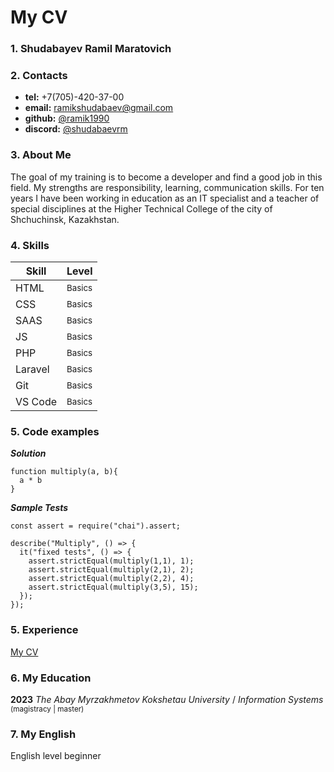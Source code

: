 # My CV

### 1. Shudabayev Ramil Maratovich
### 2. Contacts
- **tel:** +7(705)-420-37-00
- **email:** ramikshudabaev@gmail.com
- **github:** [@ramik1990](https://github.com/ramik1990)
- **discord:** [@shudabaevrm](https://discordapp.com/users/319149251944906752/)
### 3. About Me
The goal of my training is to become a developer and find a good job in this field. My strengths are responsibility, learning, communication skills. For ten years I have been working in education as an IT specialist and a teacher of special disciplines at the Higher Technical College of the city of Shchuchinsk, Kazakhstan.
### 4. Skills
|Skill|Level|
|-----|-----|
|HTML|<sup>Basics</sup>|
|CSS|<sup>Basics</sup>|
|SAAS|<sup>Basics</sup>|
|JS|<sup>Basics</sup>|
|PHP|<sup>Basics</sup>|
|Laravel|<sup>Basics</sup>|
|Git|<sup>Basics</sup>|
|VS Code|<sup>Basics</sup>|
### 5. Code examples
***Solution***
```
function multiply(a, b){
  a * b
}
```
***Sample Tests***
```
const assert = require("chai").assert;

describe("Multiply", () => {
  it("fixed tests", () => {
    assert.strictEqual(multiply(1,1), 1);
    assert.strictEqual(multiply(2,1), 2);
    assert.strictEqual(multiply(2,2), 4);
    assert.strictEqual(multiply(3,5), 15);   
  });
});
```
### 5. Experience
[My CV](https://github.com/ramik1990/rsschool-cv/blob/gh-pages/cv.md)

### 6. My Education
**2023** *The Abay Myrzakhmetov Kokshetau University* / *Information Systems* <sup>(magistracy | master)</sup>

### 7. My English
English level beginner